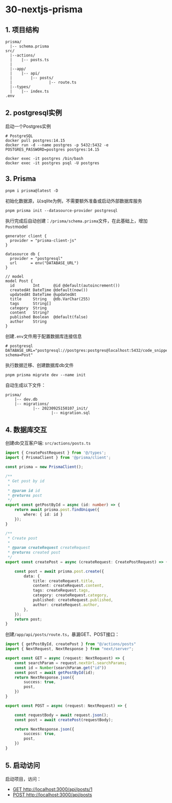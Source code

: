 # 30-nextjs-prisma


## 1. 项目结构
```shell
prisma/
  |-- schema.prisma
src/
  |--actions/
  |    |-- posts.ts
  |
  |--app/
  |    |-- api/
  |        |-- posts/
  |                |-- route.ts
  |--types/
  |    |-- index.ts
.env
```

## 2. postgresql实例

启动一个Postgres实例
```shell
# PostgreSQL
docker pull postgres:14.15
docker run -d --name postgres -p 5432:5432 -e POSTGRES_PASSWORD=postgres postgres:14.15

docker exec -it postgres /bin/bash
docker exec -it postgres psql -U postgres
```

## 3. Prisma
```shell
pnpm i prisma@latest -D
```

初始化数据源，以sqlite为例，不需要额外准备或启动外部数据库服务
```shell
pnpm prisma init --datasource-provider postgresql
```

执行完成后自动创建：`/prisma/schema.prisma`文件，在此基础上，增加`Post`model
```prisma
generator client {
  provider = "prisma-client-js"
}

datasource db {
  provider = "postgresql"
  url      = env("DATABASE_URL")
}

// model
model Post {
  id        Int      @id @default(autoincrement())
  createdAt DateTime @default(now())
  updatedAt DateTime @updatedAt
  title     String   @db.VarChar(255)
  tags      String[]
  category  String
  content   String?
  published Boolean  @default(false)
  author    String
}
```

创建`.env`文件用于配置数据库连接信息
```env
# postgresql
DATABASE_URL="postgresql://postgres:postgres@localhost:5432/code_snippet?schema=Post"
```

执行数据迁移、创建数据库db文件
```shell
pnpm prisma migrate dev --name init
```

自动生成以下文件：
```shell
prisma/
    |-- dev.db
    |-- migrations/
            |-- 20230925150107_init/
                    |-- migration.sql
```


## 4. 数据库交互

创建db交互客户端: `src/actions/posts.ts`
```ts
import { CreatePostRequest } from '@/types';
import { PrismaClient } from '@prisma/client';

const prisma = new PrismaClient();

/**
 * Get post by id
 * 
 * @param id id
 * @returns post
 */
export const getPostById = async (id: number) => {
    return await prisma.post.findUnique({
        where: { id: id }
    });
}

/**
 * Create post
 * 
 * @param createRequest createRequest
 * @returns created post
 */
export const createPost = async (createRequest: CreatePostRequest) => {

    const post = await prisma.post.create({
        data: {
            title: createRequest.title,
            content: createRequest.content,
            tags: createRequest.tags,
            category: createRequest.category,
            published: createRequest.published,
            author: createRequest.author,
        },
    });
    return post;
}
```

创建`/app/api/posts/route.ts`，暴漏GET、POST接口：
```ts
import { getPostById, createPost } from "@/actions/posts"
import { NextRequest, NextResponse } from "next/server";

export const GET = async (request: NextRequest) => {
    const searchParam = request.nextUrl.searchParams;
    const id = Number(searchParam.get("id"))
    const post = await getPostById(id);
    return NextResponse.json({
        success: true,
        post,
    })
}

export const POST = async (request: NextRequest) => {

    const requestBody = await request.json();
    const post = await createPost(requestBody);

    return NextResponse.json({
        success: true,
        post,
    })
}
```

## 5. 启动访问
启动项目，访问：
- [GET http://localhost:3000/api/posts/1](http://localhost:3000/api/posts/1)
- [POST http://localhost:3000/api/posts](http://localhost:3000/api/posts)

